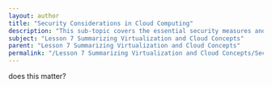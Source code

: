 ```yaml
---
layout: author
title: "Security Considerations in Cloud Computing"
description: "This sub-topic covers the essential security measures and best practices necessary for protecting data and applications in cloud environments. It includes discussions on data encryption, identity and access management, compliance with regulations, vulnerability assessment, incident response strategies, and the importance of understanding shared responsibility models. The focus is on how organizations can mitigate risks associated with cloud computing by implementing robust security frameworks and policies."
subject: "Lesson 7 Summarizing Virtualization and Cloud Concepts"
parent: "Lesson 7 Summarizing Virtualization and Cloud Concepts"
permalink: "/Lesson 7 Summarizing Virtualization and Cloud Concepts/Security Considerations in Cloud Computing/"
---
```


does this matter?
